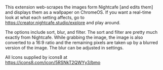 This extension web-scrapes the images form Nightcafe [and edits them] and displays them as a wallpaper on ChromeOS. If you want a real-time look at what each setting affects, go to https://creator.nightcafe.studio/explore and play around. 

The options include sort, blur, and filter. The sort and filter are pretty much exactly from Nightcafe. While grabbing the image, the image is also converted to a 16:9 ratio and the remaining pixels are taken up by a blurred version of the image. The blur can be adjusted in settings. 

All Icons supplied by icons8 at https://icons8.com/icon/5RSNkT2QWYy3/bmo
